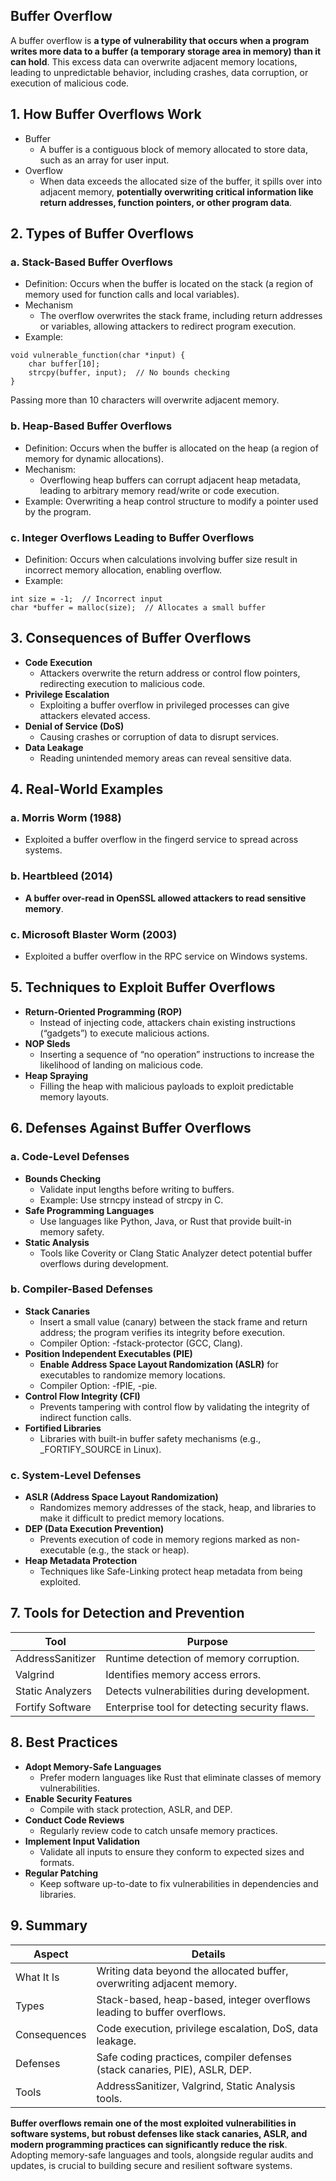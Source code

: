 ## Buffer Overflow
A buffer overflow is **a type of vulnerability that occurs when a program writes more data to a buffer (a temporary storage area in memory) than it can hold**. This excess data can overwrite adjacent memory locations, leading to unpredictable behavior, including crashes, data corruption, or execution of malicious code.

## 1. How Buffer Overflows Work
  - Buffer
    - A buffer is a contiguous block of memory allocated to store data, such as an array for user input.
  - Overflow
    - When data exceeds the allocated size of the buffer, it spills over into adjacent memory, **potentially overwriting critical information like return addresses, function pointers, or other program data**.

## 2. Types of Buffer Overflows
### a. Stack-Based Buffer Overflows
  - Definition: Occurs when the buffer is located on the stack (a region of memory used for function calls and local variables).
  - Mechanism
    - The overflow overwrites the stack frame, including return addresses or variables, allowing attackers to redirect program execution.
  - Example:
```
void vulnerable_function(char *input) {
    char buffer[10];
    strcpy(buffer, input);  // No bounds checking
}
```
Passing more than 10 characters will overwrite adjacent memory.

### b. Heap-Based Buffer Overflows
  - Definition: Occurs when the buffer is allocated on the heap (a region of memory for dynamic allocations).
  - Mechanism:
    - Overflowing heap buffers can corrupt adjacent heap metadata, leading to arbitrary memory read/write or code execution.
  - Example: Overwriting a heap control structure to modify a pointer used by the program.

### c. Integer Overflows Leading to Buffer Overflows
  - Definition: Occurs when calculations involving buffer size result in incorrect memory allocation, enabling overflow.
  - Example:
```
int size = -1;  // Incorrect input
char *buffer = malloc(size);  // Allocates a small buffer
```

## 3. Consequences of Buffer Overflows
  - **Code Execution**
    - Attackers overwrite the return address or control flow pointers, redirecting execution to malicious code.
  - **Privilege Escalation**
    - Exploiting a buffer overflow in privileged processes can give attackers elevated access.
  - **Denial of Service (DoS)**
    - Causing crashes or corruption of data to disrupt services.
  - **Data Leakage**
    - Reading unintended memory areas can reveal sensitive data.

## 4. Real-World Examples
### a. Morris Worm (1988)
  - Exploited a buffer overflow in the fingerd service to spread across systems.

### b. Heartbleed (2014)
  - **A buffer over-read in OpenSSL allowed attackers to read sensitive memory**.

### c. Microsoft Blaster Worm (2003)
  - Exploited a buffer overflow in the RPC service on Windows systems.

## 5. Techniques to Exploit Buffer Overflows
  - **Return-Oriented Programming (ROP)**
    - Instead of injecting code, attackers chain existing instructions (“gadgets”) to execute malicious actions.
  - **NOP Sleds**
    - Inserting a sequence of “no operation” instructions to increase the likelihood of landing on malicious code.
  - **Heap Spraying**
    - Filling the heap with malicious payloads to exploit predictable memory layouts.

## 6. Defenses Against Buffer Overflows
### a. Code-Level Defenses
  - **Bounds Checking**
    - Validate input lengths before writing to buffers.
    - Example: Use strncpy instead of strcpy in C.
  - **Safe Programming Languages**
    - Use languages like Python, Java, or Rust that provide built-in memory safety.
  - **Static Analysis**
    - Tools like Coverity or Clang Static Analyzer detect potential buffer overflows during development.

### b. Compiler-Based Defenses
  - **Stack Canaries**
    - Insert a small value (canary) between the stack frame and return address; the program verifies its integrity before execution.
    - Compiler Option: -fstack-protector (GCC, Clang).
  - **Position Independent Executables (PIE)**
    - **Enable Address Space Layout Randomization (ASLR)** for executables to randomize memory locations.
    - Compiler Option: -fPIE, -pie.
  - **Control Flow Integrity (CFI)**
    - Prevents tampering with control flow by validating the integrity of indirect function calls.
  - **Fortified Libraries**
    - Libraries with built-in buffer safety mechanisms (e.g., _FORTIFY_SOURCE in Linux).

### c. System-Level Defenses
  - **ASLR (Address Space Layout Randomization)**
    - Randomizes memory addresses of the stack, heap, and libraries to make it difficult to predict memory locations.
  - **DEP (Data Execution Prevention)**
    - Prevents execution of code in memory regions marked as non-executable (e.g., the stack or heap).
  - **Heap Metadata Protection**
    - Techniques like Safe-Linking protect heap metadata from being exploited.

## 7. Tools for Detection and Prevention

| Tool | Purpose |
| ---- | ------- |
| AddressSanitizer | Runtime detection of memory corruption. |
| Valgrind | Identifies memory access errors. |
| Static Analyzers | Detects vulnerabilities during development. |
| Fortify Software | Enterprise tool for detecting security flaws. |

## 8. Best Practices
  - **Adopt Memory-Safe Languages**
    - Prefer modern languages like Rust that eliminate classes of memory vulnerabilities.
  - **Enable Security Features**
    - Compile with stack protection, ASLR, and DEP.
  - **Conduct Code Reviews**
    - Regularly review code to catch unsafe memory practices.
  - **Implement Input Validation**
    - Validate all inputs to ensure they conform to expected sizes and formats.
  - **Regular Patching**
    - Keep software up-to-date to fix vulnerabilities in dependencies and libraries.

## 9. Summary

| Aspect | Details |
| ------ | ------- |
| What It Is | Writing data beyond the allocated buffer, overwriting adjacent memory. |
| Types | Stack-based, heap-based, integer overflows leading to buffer overflows. |
| Consequences | Code execution, privilege escalation, DoS, data leakage. |
| Defenses | Safe coding practices, compiler defenses (stack canaries, PIE), ASLR, DEP. |
| Tools | AddressSanitizer, Valgrind, Static Analysis tools. |

**Buffer overflows remain one of the most exploited vulnerabilities in software systems, but robust defenses like stack canaries, ASLR, and modern programming practices can significantly reduce the risk**. Adopting memory-safe languages and tools, alongside regular audits and updates, is crucial to building secure and resilient software systems.